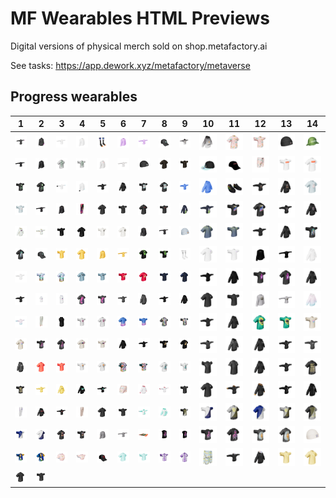 # MF Wearables HTML Previews

Digital versions of physical merch sold on shop.metafactory.ai



See tasks: https://app.dework.xyz/metafactory/metaverse



 ## Progress wearables


| 1 | 2 | 3 | 4 | 5 | 6 | 7 | 8 | 9 | 10 | 11 | 12 | 13 | 14 |
| --- | --- | --- | --- | --- | --- | --- | --- | --- | --- | --- | --- | --- | --- |
| [![116_longsleeve_t](116/116_longsleeve_t.png)](116/116.html) | [![116_longsleeve_a](116/116_longsleeve_a.png)](116/116.html) | [![62_longsleeve_t](62/62_longsleeve_t.png)](62/62.html) | [![62_longsleeve_a](62/62_longsleeve_a.png)](62/62.html) | [![10_socks](10/10_socks.png)](10/10.html) | [![146_longsleeve_a](146/146_longsleeve_a.png)](146/146.html) | [![146_longsleeve_t](146/146_longsleeve_t.png)](146/146.html) | [![149_hat](149/149_hat.png)](149/149.html) | [![97_hoodie_t](97/97_hoodie_t.png)](97/97.html) | [![97_hoodie_a](97/97_hoodie_a.png)](97/97.html) | [![78_tshirt_a](78/78_tshirt_a.png)](78/78.html) | [![78_tshirt_t](78/78_tshirt_t.png)](78/78.html) | [![23_bdao_beanie](23/23_bdao_beanie.png)](23/23.html) | [![7_hat](7/7_hat.png)](7/7.html) |
| [![155_longsleeve_t](155/155_longsleeve_t.png)](155/155.html) | [![155_longsleeve_a](155/155_longsleeve_a.png)](155/155.html) | [![156_tshirt_a](156/156_tshirt_a.png)](156/156.html) | [![156_tshirt_t](156/156_tshirt_t.png)](156/156.html) | [![58_longsleeve_a](58/58_longsleeve_a.png)](58/58.html) | [![58_longsleeve_t](58/58_longsleeve_t.png)](58/58.html) | [![19_black_beanie](19/19_black_beanie.png)](19/19.html) | [![132_tshirt_a](132/132_tshirt_a.png)](132/132.html) | [![132_tshirt_t](132/132_tshirt_t.png)](132/132.html) | [![74_hat](74/74_hat.png)](74/74.html) | [![57_hat](57/57_hat.png)](57/57.html) | [![71_shorts](71/71_shorts.png)](71/71.html) | [![110_tshirt_t](110/110_tshirt_t.png)](110/110.html) | [![110_tshirt_a](110/110_tshirt_a.png)](110/110.html) |
| [![159_tshirt_t](159/159_tshirt_t.png)](159/159.html) | [![159_tshirt_a](159/159_tshirt_a.png)](159/159.html) | [![117_longsleeve_t](117/117_longsleeve_t.png)](117/117.html) | [![117_longsleeve_a](117/117_longsleeve_a.png)](117/117.html) | [![99_hoodie_t](99/99_hoodie_t.png)](99/99.html) | [![99_hoodie_a](99/99_hoodie_a.png)](99/99.html) | [![79_tshirt_t](79/79_tshirt_t.png)](79/79.html) | [![79_tshirt_a](79/79_tshirt_a.png)](79/79.html) | [![33_hoodie_t](33/33_hoodie_t.png)](33/33.html) | [![33_hoodie_a](33/33_hoodie_a.png)](33/33.html) | [![47_shoes](47/47_shoes.png)](47/47.html) | [![36_hoodie_t](36/36_hoodie_t.png)](36/36.html) | [![36_hoodie_a](36/36_hoodie_a.png)](36/36.html) | [![89_tshirt_a](89/89_tshirt_a.png)](89/89.html) |
| [![89_tshirt_t](89/89_tshirt_t.png)](89/89.html) | [![29_longsleeve_t](29/29_longsleeve_t.png)](29/29.html) | [![29_longsleeve_a](29/29_longsleeve_a.png)](29/29.html) | [![122_pants](122/122_pants.png)](122/122.html) | [![67_tshirt_a](67/67_tshirt_a.png)](67/67.html) | [![67_tshirt_t](67/67_tshirt_t.png)](67/67.html) | [![152_tshirt_a](152/152_tshirt_a.png)](152/152.html) | [![152_tshirt_t](152/152_tshirt_t.png)](152/152.html) | [![80_hoodie_a](80/80_hoodie_a.png)](80/80.html) | [![80_hoodie_t](80/80_hoodie_t.png)](80/80.html) | [![102_tshirt_t](102/102_tshirt_t.png)](102/102.html) | [![102_tshirt_a](102/102_tshirt_a.png)](102/102.html) | [![59_hoodie_t](59/59_hoodie_t.png)](59/59.html) | [![59_hoodie_a](59/59_hoodie_a.png)](59/59.html) |
| [![90_hoodie_a](90/90_hoodie_a.png)](90/90.html) | [![90_hoodie_t](90/90_hoodie_t.png)](90/90.html) | [![141_tshirt_t](141/141_tshirt_t.png)](141/141.html) | [![141_tshirt_a](141/141_tshirt_a.png)](141/141.html) | [![141_tshirt2_t](141/141_tshirt2_t.png)](141/141.html) | [![141_tshirt2_a](141/141_tshirt2_a.png)](141/141.html) | [![92_longsleeve_a](92/92_longsleeve_a.png)](92/92.html) | [![92_longsleeve_t](92/92_longsleeve_t.png)](92/92.html) | [![18_blue_beanie](18/18_blue_beanie.png)](18/18.html) | [![138_tshirt_a](138/138_tshirt_a.png)](138/138.html) | [![138_tshirt_t](138/138_tshirt_t.png)](138/138.html) | [![136_hoodie_t](136/136_hoodie_t.png)](136/136.html) | [![136_hoodie_a](136/136_hoodie_a.png)](136/136.html) | [![69_tshirt_t](69/69_tshirt_t.png)](69/69.html) |
| [![69_tshirt_a](69/69_tshirt_a.png)](69/69.html) | [![107_hat](107/107_hat.png)](107/107.html) | [![148_tshirt_t](148/148_tshirt_t.png)](148/148.html) | [![148_tshirt_a](148/148_tshirt_a.png)](148/148.html) | [![148_longsleeve_a](148/148_longsleeve_a.png)](148/148.html) | [![148_longsleeve_t](148/148_longsleeve_t.png)](148/148.html) | [![38_tshirt_a](38/38_tshirt_a.png)](38/38.html) | [![38_tshirt_t](38/38_tshirt_t.png)](38/38.html) | [![11_socks](11/11_socks.png)](11/11.html) | [![72_tshirt_a](72/72_tshirt_a.png)](72/72.html) | [![72_tshirt_t](72/72_tshirt_t.png)](72/72.html) | [![109_longsleeve_a](109/109_longsleeve_a.png)](109/109.html) | [![109_longsleeve_t](109/109_longsleeve_t.png)](109/109.html) | [![24_hoodie_a](24/24_hoodie_a.png)](24/24.html) |
| [![24_hoodie_t](24/24_hoodie_t.png)](24/24.html) | [![37_tshirt_t](37/37_tshirt_t.png)](37/37.html) | [![37_tshirt_a](37/37_tshirt_a.png)](37/37.html) | [![39_tshirt_a](39/39_tshirt_a.png)](39/39.html) | [![39_tshirt_t](39/39_tshirt_t.png)](39/39.html) | [![130_tshirt_t](130/130_tshirt_t.png)](130/130.html) | [![130_tshirt_a](130/130_tshirt_a.png)](130/130.html) | [![55_tshirt_t](55/55_tshirt_t.png)](55/55.html) | [![55_tshirt_a](55/55_tshirt_a.png)](55/55.html) | [![164_hoodie_t](164/164_hoodie_t.png)](164/164.html) | [![164_hoodie_a](164/164_hoodie_a.png)](164/164.html) | [![121_tshirt_t](121/121_tshirt_t.png)](121/121.html) | [![121_tshirt_a](121/121_tshirt_a.png)](121/121.html) | [![105_hoodie_a](105/105_hoodie_a.png)](105/105.html) |
| [![105_hoodie_t](105/105_hoodie_t.png)](105/105.html) | [![108_hoodie_t](108/108_hoodie_t.png)](108/108.html) | [![108_hoodie_a](108/108_hoodie_a.png)](108/108.html) | [![144_tshirt_a](144/144_tshirt_a.png)](144/144.html) | [![144_tshirt_t](144/144_tshirt_t.png)](144/144.html) | [![50_hoodie_t](50/50_hoodie_t.png)](50/50.html) | [![50_hoodie_a](50/50_hoodie_a.png)](50/50.html) | [![114_hoodie_t](114/114_hoodie_t.png)](114/114.html) | [![114_hoodie_a](114/114_hoodie_a.png)](114/114.html) | [![26_tshirt_a](26/26_tshirt_a.png)](26/26.html) | [![26_tshirt_t](26/26_tshirt_t.png)](26/26.html) | [![25_longsleeve_a](25/25_longsleeve_a.png)](25/25.html) | [![25_longsleeve_t](25/25_longsleeve_t.png)](25/25.html) | [![106_hoodie_a](106/106_hoodie_a.png)](106/106.html) |
| [![106_hoodie_t](106/106_hoodie_t.png)](106/106.html) | [![129_pants](129/129_pants.png)](129/129.html) | [![53_vest](53/53_vest.png)](53/53.html) | [![98_tshirt_t](98/98_tshirt_t.png)](98/98.html) | [![98_tshirt_a](98/98_tshirt_a.png)](98/98.html) | [![54_tshirt_a](54/54_tshirt_a.png)](54/54.html) | [![54_tshirt_t](54/54_tshirt_t.png)](54/54.html) | [![48_tshirt_a](48/48_tshirt_a.png)](48/48.html) | [![48_tshirt_t](48/48_tshirt_t.png)](48/48.html) | [![119_hoodie_t](119/119_hoodie_t.png)](119/119.html) | [![119_hoodie_a](119/119_hoodie_a.png)](119/119.html) | [![63_tshirt_a](63/63_tshirt_a.png)](63/63.html) | [![63_tshirt_t](63/63_tshirt_t.png)](63/63.html) | [![95_tshirt_t](95/95_tshirt_t.png)](95/95.html) |
| [![95_tshirt_a](95/95_tshirt_a.png)](95/95.html) | [![123_tshirt_t](123/123_tshirt_t.png)](123/123.html) | [![123_tshirt_a](123/123_tshirt_a.png)](123/123.html) | [![88_tshirt_a](88/88_tshirt_a.png)](88/88.html) | [![88_tshirt_t](88/88_tshirt_t.png)](88/88.html) | [![154_hoodie_a](154/154_hoodie_a.png)](154/154.html) | [![154_hoodie_t](154/154_hoodie_t.png)](154/154.html) | [![131_tshirt_t](131/131_tshirt_t.png)](131/131.html) | [![131_tshirt_a](131/131_tshirt_a.png)](131/131.html) | [![147_hoodie_t](147/147_hoodie_t.png)](147/147.html) | [![147_hoodie_a](147/147_hoodie_a.png)](147/147.html) | [![51_hoodie_a](51/51_hoodie_a.png)](51/51.html) | [![51_hoodie_t](51/51_hoodie_t.png)](51/51.html) | [![28_hoodie_t](28/28_hoodie_t.png)](28/28.html) |
| [![28_hoodie_a](28/28_hoodie_a.png)](28/28.html) | [![120_tshirt_a](120/120_tshirt_a.png)](120/120.html) | [![120_tshirt_t](120/120_tshirt_t.png)](120/120.html) | [![111_tshirt_t](111/111_tshirt_t.png)](111/111.html) | [![111_tshirt_a](111/111_tshirt_a.png)](111/111.html) | [![27_hawaiian_a](27/27_hawaiian_a.png)](27/27.html) | [![27_hawaiian_t](27/27_hawaiian_t.png)](27/27.html) | [![153_tshirt_a](153/153_tshirt_a.png)](153/153.html) | [![153_tshirt_t](153/153_tshirt_t.png)](153/153.html) | [![70_tshirt_t](70/70_tshirt_t.png)](70/70.html) | [![70_tshirt_a](70/70_tshirt_a.png)](70/70.html) | [![77_hoodie_a](77/77_hoodie_a.png)](77/77.html) | [![77_hoodie_t](77/77_hoodie_t.png)](77/77.html) | [![101_tshirt_a](101/101_tshirt_a.png)](101/101.html) |
| [![101_tshirt_t](101/101_tshirt_t.png)](101/101.html) | [![91_hoodie_t](91/91_hoodie_t.png)](91/91.html) | [![91_hoodie_a](91/91_hoodie_a.png)](91/91.html) | [![64_hoodie_a](64/64_hoodie_a.png)](64/64.html) | [![64_hoodie_t](64/64_hoodie_t.png)](64/64.html) | [![66_shorts](66/66_shorts.png)](66/66.html) | [![60_hoodie_a](60/60_hoodie_a.png)](60/60.html) | [![60_hoodie_t](60/60_hoodie_t.png)](60/60.html) | [![34_tshirt_t](34/34_tshirt_t.png)](34/34.html) | [![34_tshirt_a](34/34_tshirt_a.png)](34/34.html) | [![96_hoodie_t](96/96_hoodie_t.png)](96/96.html) | [![96_hoodie_a](96/96_hoodie_a.png)](96/96.html) | [![140_hoodie_t](140/140_hoodie_t.png)](140/140.html) | [![140_hoodie_a](140/140_hoodie_a.png)](140/140.html) |
| [![104_pants](104/104_pants.png)](104/104.html) | [![56_hoodie_a](56/56_hoodie_a.png)](56/56.html) | [![56_hoodie_t](56/56_hoodie_t.png)](56/56.html) | [![127_pants](127/127_pants.png)](127/127.html) | [![113_tshirt_a](113/113_tshirt_a.png)](113/113.html) | [![113_tshirt_t](113/113_tshirt_t.png)](113/113.html) | [![100_hoodie_t](100/100_hoodie_t.png)](100/100.html) | [![100_hoodie_a](100/100_hoodie_a.png)](100/100.html) | [![145_btc2_t](145/145_btc2_t.png)](145/145.html) | [![145_eth1_t](145/145_eth1_t.png)](145/145.html) | [![145_btc1_a](145/145_btc1_a.png)](145/145.html) | [![145_eth2_a](145/145_eth2_a.png)](145/145.html) | [![145_btc1_t](145/145_btc1_t.png)](145/145.html) | [![145_btc2_a](145/145_btc2_a.png)](145/145.html) |
| [![145_eth2_t](145/145_eth2_t.png)](145/145.html) | [![145_eth1_a](145/145_eth1_a.png)](145/145.html) | [![40_tshirt_a](40/40_tshirt_a.png)](40/40.html) | [![40_tshirt_t](40/40_tshirt_t.png)](40/40.html) | [![94_longsleeve_a](94/94_longsleeve_a.png)](94/94.html) | [![94_longsleeve_t](94/94_longsleeve_t.png)](94/94.html) | [![103_tapestry](103/103_tapestry.png)](103/103.html) | [![124_tanktop_a](124/124_tanktop_a.png)](124/124.html) | [![124_tanktop_t](124/124_tanktop_t.png)](124/124.html) | [![124_tshirt_t](124/124_tshirt_t.png)](124/124.html) | [![124_tshirt_a](124/124_tshirt_a.png)](124/124.html) | [![139_tshirt_t](139/139_tshirt_t.png)](139/139.html) | [![139_tshirt_a](139/139_tshirt_a.png)](139/139.html) | [![17_cream_beanie](17/17_cream_beanie.png)](17/17.html) |
| [![112_tshirt_t](112/112_tshirt_t.png)](112/112.html) | [![112_tshirt_a](112/112_tshirt_a.png)](112/112.html) | [![65_mini-tshirt_a](65/65_mini-tshirt_a.png)](65/65.html) | [![65_mini-tshirt_t](65/65_mini-tshirt_t.png)](65/65.html) | [![161_hat](161/161_hat.png)](161/161.html) | [![76_tshirt_a](76/76_tshirt_a.png)](76/76.html) | [![76_tshirt_t](76/76_tshirt_t.png)](76/76.html) | [![16_tshirt_t](16/16_tshirt_t.png)](16/16.html) | [![16_tshirt_a](16/16_tshirt_a.png)](16/16.html) | [![2_shorts](2/2_shorts.png)](2/2.html) | [![32_hoodie_t](32/32_hoodie_t.png)](32/32.html) | [![32_hoodie_a](32/32_hoodie_a.png)](32/32.html) | [![93_tshirt_t](93/93_tshirt_t.png)](93/93.html) | [![93_tshirt_a](93/93_tshirt_a.png)](93/93.html) |
| [![49_tshirt_a](49/49_tshirt_a.png)](49/49.html) | [![49_tshirt_t](49/49_tshirt_t.png)](49/49.html) |
